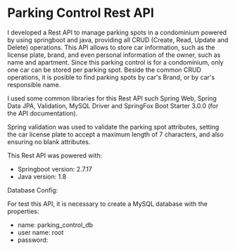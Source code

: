 # Parking Control Rest API

I developed a Rest API to manage parking spots in a condominium powered by using springboot and java, providing all CRUD (Create, Read, Update and Delete) operations.
This API allows to store car information, such as the license plate, brand, and even personal information of the owner, such as name and apartment.
Since this parking control is for a condominium, only one car can be stored per parking spot.
Beside the common CRUD operations, it is posible to find parking spots by car's Brand, or by car's responsible name.


I used some common libraries for this Rest API such Spring Web, Spring Data JPA, Validation, MySQL Driver and SpringFox Boot Starter 3.0.0 (for the API documentation).

Spring validation was used to validate the parking spot attributes, setting the car license plate to accept a maximum length of 7 characters, and also ensuring no blank attributes.

This Rest API was powered with:
- Springboot version: 2.7.17
- Java version: 1.8

Database Config: 

For test this API, it is necessary to create a MySQL database with the properties: 
- name: parking_control_db
- user name: root
- password: 

